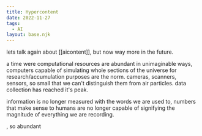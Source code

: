 ```yaml
---
title: Hypercontent
date: 2022-11-27
tags:
  - AI
layout: base.njk
---
```

lets talk again about [[aicontent]], but now way more in the future.

a time were computational resources are abundant in unimaginable ways, computers capable of simulating whole sections of the universe for research/accumulation purposes are the norm. cameras, scanners, sensors, so small that we can't distinguish them from air particles. data collection has reached it's peak.

information is no longer measured with the words we are used to, numbers that make sense to humans are no longer capable of signifying the magnitude of everything we are recording.

, so abundant